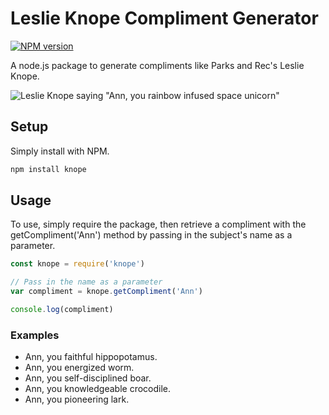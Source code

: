 # Leslie Knope Compliment Generator

[![NPM version](https://badge.fury.io/js/knope.svg)](http://badge.fury.io/js/knope)

A node.js package to generate compliments like Parks and Rec's Leslie Knope.

![Leslie Knope saying "Ann, you rainbow infused space unicorn"](https://i.giphy.com/media/AxVvjWI0xRibWIYJEY/giphy.webp)



## Setup
Simply install with NPM. 

`````bash
npm install knope
`````

## Usage
To use, simply require the package, then retrieve a compliment with the getCompliment('Ann') method by passing in the subject's name as a parameter.

`````javascript
const knope = require('knope')

// Pass in the name as a parameter
var compliment = knope.getCompliment('Ann')

console.log(compliment)

`````

### Examples

* Ann, you faithful hippopotamus.
* Ann, you energized worm.
* Ann, you self-disciplined boar.
* Ann, you knowledgeable crocodile.
* Ann, you pioneering lark.


